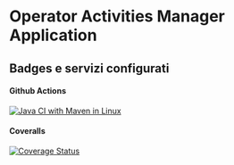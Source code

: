 # Operator Activities Manager Application

## Badges e servizi configurati

#### Github Actions

[![Java CI with Maven in Linux](https://github.com/cerullosalvatore/operatoractivitiesmanager/actions/workflows/jacoco.yml/badge.svg?branch=configuration)](https://github.com/cerullosalvatore/operatoractivitiesmanager/actions/workflows/jacoco.yml)

#### Coveralls

[![Coverage Status](https://coveralls.io/repos/github/cerullosalvatore/operatoractivitiesmanager/badge.svg?branch=configuration)](https://coveralls.io/github/cerullosalvatore/operatoractivitiesmanager?branch=configuration)

